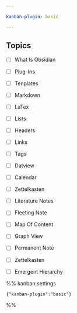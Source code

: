 ```yaml
---

kanban-plugin: basic

---
```


## Topics

- [ ] What Is Obsidian
- [ ] Plug-Ins
- [ ] Tenplates
- [ ] Markdown
- [ ] LaTex
- [ ] Lists
- [ ] Headers
- [ ] Links
- [ ] Tags
- [ ] Datview
- [ ] Calendar
- [ ] Zettelkasten
- [ ] Literature Notes
- [ ] Fleeting Note
- [ ] Map Of Content
- [ ] Graph View
- [ ] Permanent Note
- [ ] Zettelkasten
- [ ] Emergent Hierarchy




%% kanban:settings
```
{"kanban-plugin":"basic"}
```
%%